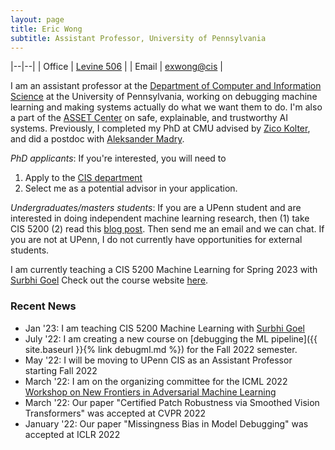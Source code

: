 ```yaml
---
layout: page
title: Eric Wong
subtitle: Assistant Professor, University of Pennsylvania
---
```


|--|--|
| Office | [Levine 506](https://goo.gl/maps/yZmpgFMjUKhGnpXb6) |
| Email | [exwong@cis](mailto:exwong@cis.upenn.edu) |

I am an assistant professor at the [Department of Computer and Information Science](https://www.cis.upenn.edu/) at the University of Pennsylvania, working on debugging machine learning and making systems actually do what we want them to do. I'm also a part of the [ASSET Center](https://blog.seas.upenn.edu/penn-engineerings-new-asset-center-will-focus-on-the-safety-explainability-and-trustworthiness-of-ai-systems/) on safe, explainable, and trustworthy AI systems. Previously, I completed my PhD at CMU advised by [Zico Kolter](https://zicokolter.com/), and did a postdoc with [Aleksander Madry](https://people.csail.mit.edu/madry/). 

*PhD applicants*: If you're interested, you will need to 

1. Apply to the [CIS department](https://www.cis.upenn.edu/graduate/program-offerings/doctoral-program/) 
2. Select me as a potential advisor in your application. 

*Undergraduates/masters students*: If you are a UPenn student and are interested in doing independent machine learning research, then (1) take CIS 5200 (2) read this [blog post](https://www.alextamkin.com/essays/tips-for-new-researchers). Then send me an email and we can chat. If you are not at UPenn, I do not currently have opportunities for external students. 

I am currently teaching a CIS 5200 Machine Learning for Spring 2023 with [Surbhi Goel](https://www.surbhigoel.com/) Check out the course website [here](https://machine-learning-upenn.github.io/). 

### Recent News
+ Jan '23: I am teaching CIS 5200 Machine Learning with [Surbhi Goel](https://www.surbhigoel.com/)
+ July '22: I am creating a new course on [debugging the ML pipeline]({{ site.baseurl }}{% link debugml.md %}) for the Fall 2022 semester. 
+ May '22: I will be moving to UPenn CIS as an Assistant Professor starting Fall 2022
+ March '22: I am on the organizing committee for the ICML 2022 [Workshop on New Frontiers in Adversarial Machine Learning](https://advml-frontier.github.io/)
+ March '22: Our paper "Certified Patch Robustness via Smoothed Vision Transformers" was accepted at CVPR 2022
+ January '22: Our paper "Missingness Bias in Model Debugging" was accepted at ICLR 2022

<!-- + 10/18/21: I will be speaking as a panelist for the [ATVA 2021 Workshop on Security and Reliability of Machine Learning (SRML)](https://sites.google.com/view/srml-atva2021)
+ 10/12/21: I am on the organizing committee for the AAAI 2022 [Workshop on Adversarial Machine Learning and Beyond](https://advml-workshop.github.io/aaai2022/)
+ 5/12/21: Our paper "Leveraging sparse linear layers for debuggable deep networks" was accepted for a long oral presentation at ICML 2021
+ 4/7/21: I am on the organizing committee for the ICML 2021 workshop [A Blessing in Disguise: The Prospects and Perils of Adversarial Machine Learning](https://advml-workshop.github.io/icml2021/)
+ 1/12/21: Our paper "Learning perturbation sets for robust machine learning" was accepted for a poster at ICLR 2021
+ 12/14/20: I am a main organizer for the ICLR 2021 workshop [Robust and Reliable Machine learning in the Real World](https://sites.google.com/connect.hku.hk/robustml-2021/home) 
+ 8/1/20: I have started my postdoc at MIT with Aleksander Madry
 -->